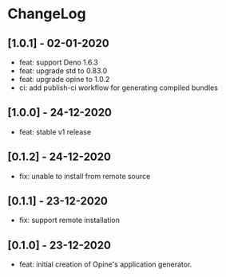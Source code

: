 # ChangeLog

## [1.0.1] - 02-01-2020

- feat: support Deno 1.6.3
- feat: upgrade std to 0.83.0
- feat: upgrade opine to 1.0.2
- ci: add publish-ci workflow for generating compiled bundles

## [1.0.0] - 24-12-2020

- feat: stable v1 release

## [0.1.2] - 24-12-2020

- fix: unable to install from remote source

## [0.1.1] - 23-12-2020

- fix: support remote installation

## [0.1.0] - 23-12-2020

- feat: initial creation of Opine's application generator.
